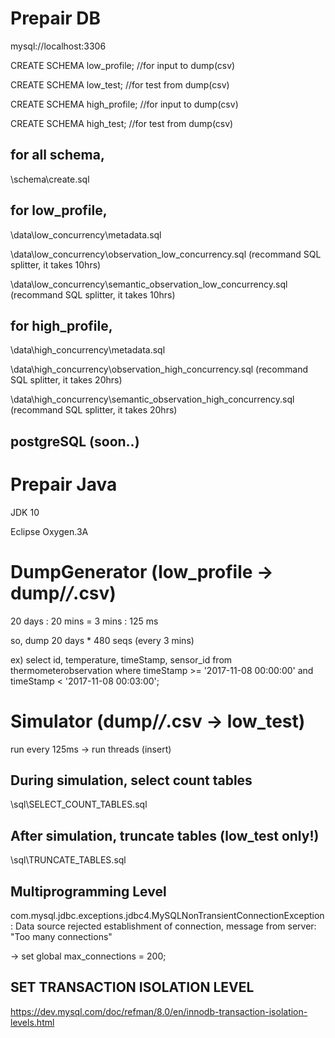 # Prepair DB
mysql://localhost:3306

CREATE SCHEMA low_profile; //for input to dump(csv)

CREATE SCHEMA low_test; //for test from dump(csv)

CREATE SCHEMA high_profile; //for input to dump(csv)

CREATE SCHEMA high_test; //for test from dump(csv)

## for all schema,
\schema\create.sql

## for low_profile,
\data\low_concurrency\metadata.sql

\data\low_concurrency\observation_low_concurrency.sql (recommand SQL splitter, it takes 10hrs)

\data\low_concurrency\semantic_observation_low_concurrency.sql (recommand SQL splitter, it takes 10hrs)

## for high_profile,
\data\high_concurrency\metadata.sql

\data\high_concurrency\observation_high_concurrency.sql (recommand SQL splitter, it takes 20hrs)

\data\high_concurrency\semantic_observation_high_concurrency.sql (recommand SQL splitter, it takes 20hrs)

## postgreSQL (soon..)

# Prepair Java
JDK 10

Eclipse Oxygen.3A

# DumpGenerator (low_profile -> dump/*/*.csv)
20 days : 20 mins = 3 mins : 125 ms

so, dump 20 days * 480 seqs (every 3 mins)

ex) select id, temperature, timeStamp, sensor_id from thermometerobservation where timeStamp >= '2017-11-08 00:00:00' and timeStamp < '2017-11-08 00:03:00';

# Simulator (dump/*/*.csv -> low_test)
run every 125ms -> run threads (insert)

## During simulation, select count tables
\sql\SELECT_COUNT_TABLES.sql

## After simulation, truncate tables (low_test only!)
\sql\TRUNCATE_TABLES.sql

## Multiprogramming Level
com.mysql.jdbc.exceptions.jdbc4.MySQLNonTransientConnectionException: Data source rejected establishment of connection,  message from server: "Too many connections"

-> set global max_connections = 200;

## SET TRANSACTION ISOLATION LEVEL
https://dev.mysql.com/doc/refman/8.0/en/innodb-transaction-isolation-levels.html
